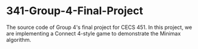 # 341-Group-4-Final-Project
The source code of Group 4's final project for CECS 451. In this project, we are implementing a Connect 4-style game to demonstrate the Minimax algorithm.
